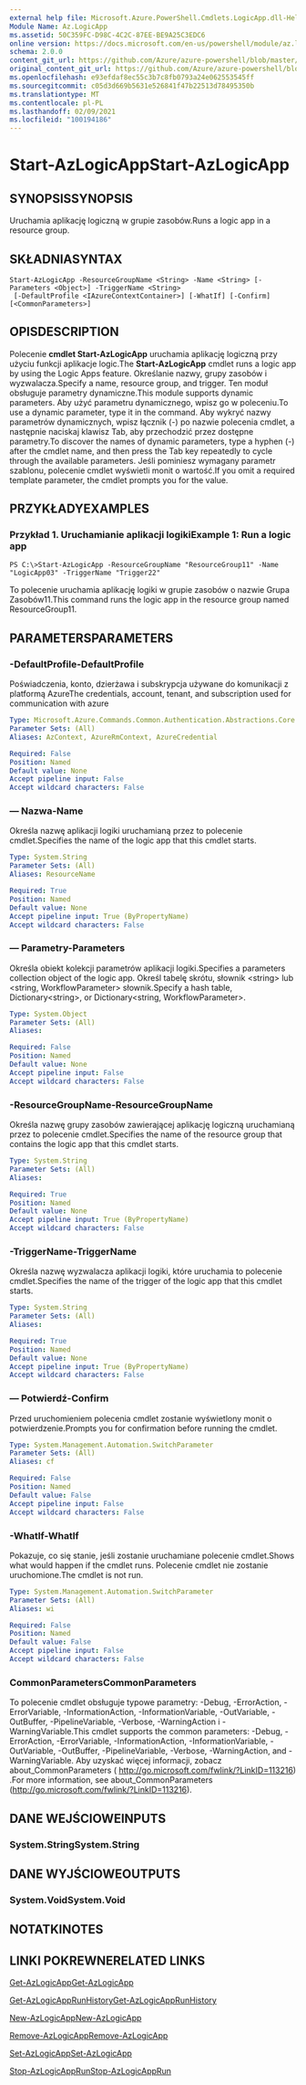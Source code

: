 ```yaml
---
external help file: Microsoft.Azure.PowerShell.Cmdlets.LogicApp.dll-Help.xml
Module Name: Az.LogicApp
ms.assetid: 50C359FC-D98C-4C2C-87EE-BE9A25C3EDC6
online version: https://docs.microsoft.com/en-us/powershell/module/az.logicapp/start-azlogicapp
schema: 2.0.0
content_git_url: https://github.com/Azure/azure-powershell/blob/master/src/LogicApp/LogicApp/help/Start-AzLogicApp.md
original_content_git_url: https://github.com/Azure/azure-powershell/blob/master/src/LogicApp/LogicApp/help/Start-AzLogicApp.md
ms.openlocfilehash: e93efdaf8ec55c3b7c8fb0793a24e062553545ff
ms.sourcegitcommit: c05d3d669b5631e526841f47b22513d78495350b
ms.translationtype: MT
ms.contentlocale: pl-PL
ms.lasthandoff: 02/09/2021
ms.locfileid: "100194186"
---
```

# <span data-ttu-id="17be4-101">Start-AzLogicApp</span><span class="sxs-lookup"><span data-stu-id="17be4-101">Start-AzLogicApp</span></span>

## <span data-ttu-id="17be4-102">SYNOPSIS</span><span class="sxs-lookup"><span data-stu-id="17be4-102">SYNOPSIS</span></span>
<span data-ttu-id="17be4-103">Uruchamia aplikację logiczną w grupie zasobów.</span><span class="sxs-lookup"><span data-stu-id="17be4-103">Runs a logic app in a resource group.</span></span>

## <span data-ttu-id="17be4-104">SKŁADNIA</span><span class="sxs-lookup"><span data-stu-id="17be4-104">SYNTAX</span></span>

```
Start-AzLogicApp -ResourceGroupName <String> -Name <String> [-Parameters <Object>] -TriggerName <String>
 [-DefaultProfile <IAzureContextContainer>] [-WhatIf] [-Confirm] [<CommonParameters>]
```

## <span data-ttu-id="17be4-105">OPIS</span><span class="sxs-lookup"><span data-stu-id="17be4-105">DESCRIPTION</span></span>
<span data-ttu-id="17be4-106">Polecenie **cmdlet Start-AzLogicApp** uruchamia aplikację logiczną przy użyciu funkcji aplikacje logic.</span><span class="sxs-lookup"><span data-stu-id="17be4-106">The **Start-AzLogicApp** cmdlet runs a logic app by using the Logic Apps feature.</span></span>
<span data-ttu-id="17be4-107">Określanie nazwy, grupy zasobów i wyzwalacza.</span><span class="sxs-lookup"><span data-stu-id="17be4-107">Specify a name, resource group, and trigger.</span></span>
<span data-ttu-id="17be4-108">Ten moduł obsługuje parametry dynamiczne.</span><span class="sxs-lookup"><span data-stu-id="17be4-108">This module supports dynamic parameters.</span></span>
<span data-ttu-id="17be4-109">Aby użyć parametru dynamicznego, wpisz go w poleceniu.</span><span class="sxs-lookup"><span data-stu-id="17be4-109">To use a dynamic parameter, type it in the command.</span></span>
<span data-ttu-id="17be4-110">Aby wykryć nazwy parametrów dynamicznych, wpisz łącznik (-) po nazwie polecenia cmdlet, a następnie naciskaj klawisz Tab, aby przechodzić przez dostępne parametry.</span><span class="sxs-lookup"><span data-stu-id="17be4-110">To discover the names of dynamic parameters, type a hyphen (-) after the cmdlet name, and then press the Tab key repeatedly to cycle through the available parameters.</span></span>
<span data-ttu-id="17be4-111">Jeśli pominiesz wymagany parametr szablonu, polecenie cmdlet wyświetli monit o wartość.</span><span class="sxs-lookup"><span data-stu-id="17be4-111">If you omit a required template parameter, the cmdlet prompts you for the value.</span></span>

## <span data-ttu-id="17be4-112">PRZYKŁADY</span><span class="sxs-lookup"><span data-stu-id="17be4-112">EXAMPLES</span></span>

### <span data-ttu-id="17be4-113">Przykład 1. Uruchamianie aplikacji logiki</span><span class="sxs-lookup"><span data-stu-id="17be4-113">Example 1: Run a logic app</span></span>
```
PS C:\>Start-AzLogicApp -ResourceGroupName "ResourceGroup11" -Name "LogicApp03" -TriggerName "Trigger22"
```

<span data-ttu-id="17be4-114">To polecenie uruchamia aplikację logiki w grupie zasobów o nazwie Grupa Zasobów11.</span><span class="sxs-lookup"><span data-stu-id="17be4-114">This command runs the logic app in the resource group named ResourceGroup11.</span></span>

## <span data-ttu-id="17be4-115">PARAMETERS</span><span class="sxs-lookup"><span data-stu-id="17be4-115">PARAMETERS</span></span>

### <span data-ttu-id="17be4-116">-DefaultProfile</span><span class="sxs-lookup"><span data-stu-id="17be4-116">-DefaultProfile</span></span>
<span data-ttu-id="17be4-117">Poświadczenia, konto, dzierżawa i subskrypcja używane do komunikacji z platformą Azure</span><span class="sxs-lookup"><span data-stu-id="17be4-117">The credentials, account, tenant, and subscription used for communication with azure</span></span>

```yaml
Type: Microsoft.Azure.Commands.Common.Authentication.Abstractions.Core.IAzureContextContainer
Parameter Sets: (All)
Aliases: AzContext, AzureRmContext, AzureCredential

Required: False
Position: Named
Default value: None
Accept pipeline input: False
Accept wildcard characters: False
```

### <span data-ttu-id="17be4-118">— Nazwa</span><span class="sxs-lookup"><span data-stu-id="17be4-118">-Name</span></span>
<span data-ttu-id="17be4-119">Określa nazwę aplikacji logiki uruchamianą przez to polecenie cmdlet.</span><span class="sxs-lookup"><span data-stu-id="17be4-119">Specifies the name of the logic app that this cmdlet starts.</span></span>

```yaml
Type: System.String
Parameter Sets: (All)
Aliases: ResourceName

Required: True
Position: Named
Default value: None
Accept pipeline input: True (ByPropertyName)
Accept wildcard characters: False
```

### <span data-ttu-id="17be4-120">— Parametry</span><span class="sxs-lookup"><span data-stu-id="17be4-120">-Parameters</span></span>
<span data-ttu-id="17be4-121">Określa obiekt kolekcji parametrów aplikacji logiki.</span><span class="sxs-lookup"><span data-stu-id="17be4-121">Specifies a parameters collection object of the logic app.</span></span>
<span data-ttu-id="17be4-122">Określ tabelę skrótu, słownik \<string\> lub \<string, WorkflowParameter\> słownik.</span><span class="sxs-lookup"><span data-stu-id="17be4-122">Specify a hash table, Dictionary\<string\>, or Dictionary\<string, WorkflowParameter\>.</span></span>

```yaml
Type: System.Object
Parameter Sets: (All)
Aliases:

Required: False
Position: Named
Default value: None
Accept pipeline input: False
Accept wildcard characters: False
```

### <span data-ttu-id="17be4-123">-ResourceGroupName</span><span class="sxs-lookup"><span data-stu-id="17be4-123">-ResourceGroupName</span></span>
<span data-ttu-id="17be4-124">Określa nazwę grupy zasobów zawierającej aplikację logiczną uruchamianą przez to polecenie cmdlet.</span><span class="sxs-lookup"><span data-stu-id="17be4-124">Specifies the name of the resource group that contains the logic app that this cmdlet starts.</span></span>

```yaml
Type: System.String
Parameter Sets: (All)
Aliases:

Required: True
Position: Named
Default value: None
Accept pipeline input: True (ByPropertyName)
Accept wildcard characters: False
```

### <span data-ttu-id="17be4-125">-TriggerName</span><span class="sxs-lookup"><span data-stu-id="17be4-125">-TriggerName</span></span>
<span data-ttu-id="17be4-126">Określa nazwę wyzwalacza aplikacji logiki, które uruchamia to polecenie cmdlet.</span><span class="sxs-lookup"><span data-stu-id="17be4-126">Specifies the name of the trigger of the logic app that this cmdlet starts.</span></span>

```yaml
Type: System.String
Parameter Sets: (All)
Aliases:

Required: True
Position: Named
Default value: None
Accept pipeline input: True (ByPropertyName)
Accept wildcard characters: False
```

### <span data-ttu-id="17be4-127">— Potwierdź</span><span class="sxs-lookup"><span data-stu-id="17be4-127">-Confirm</span></span>
<span data-ttu-id="17be4-128">Przed uruchomieniem polecenia cmdlet zostanie wyświetlony monit o potwierdzenie.</span><span class="sxs-lookup"><span data-stu-id="17be4-128">Prompts you for confirmation before running the cmdlet.</span></span>

```yaml
Type: System.Management.Automation.SwitchParameter
Parameter Sets: (All)
Aliases: cf

Required: False
Position: Named
Default value: False
Accept pipeline input: False
Accept wildcard characters: False
```

### <span data-ttu-id="17be4-129">-WhatIf</span><span class="sxs-lookup"><span data-stu-id="17be4-129">-WhatIf</span></span>
<span data-ttu-id="17be4-130">Pokazuje, co się stanie, jeśli zostanie uruchamiane polecenie cmdlet.</span><span class="sxs-lookup"><span data-stu-id="17be4-130">Shows what would happen if the cmdlet runs.</span></span>
<span data-ttu-id="17be4-131">Polecenie cmdlet nie zostanie uruchomione.</span><span class="sxs-lookup"><span data-stu-id="17be4-131">The cmdlet is not run.</span></span>

```yaml
Type: System.Management.Automation.SwitchParameter
Parameter Sets: (All)
Aliases: wi

Required: False
Position: Named
Default value: False
Accept pipeline input: False
Accept wildcard characters: False
```

### <span data-ttu-id="17be4-132">CommonParameters</span><span class="sxs-lookup"><span data-stu-id="17be4-132">CommonParameters</span></span>
<span data-ttu-id="17be4-133">To polecenie cmdlet obsługuje typowe parametry: -Debug, -ErrorAction, -ErrorVariable, -InformationAction, -InformationVariable, -OutVariable, -OutBuffer, -PipelineVariable, -Verbose, -WarningAction i -WarningVariable.</span><span class="sxs-lookup"><span data-stu-id="17be4-133">This cmdlet supports the common parameters: -Debug, -ErrorAction, -ErrorVariable, -InformationAction, -InformationVariable, -OutVariable, -OutBuffer, -PipelineVariable, -Verbose, -WarningAction, and -WarningVariable.</span></span> <span data-ttu-id="17be4-134">Aby uzyskać więcej informacji, zobacz about_CommonParameters ( http://go.microsoft.com/fwlink/?LinkID=113216) .</span><span class="sxs-lookup"><span data-stu-id="17be4-134">For more information, see about_CommonParameters (http://go.microsoft.com/fwlink/?LinkID=113216).</span></span>

## <span data-ttu-id="17be4-135">DANE WEJŚCIOWE</span><span class="sxs-lookup"><span data-stu-id="17be4-135">INPUTS</span></span>

### <span data-ttu-id="17be4-136">System.String</span><span class="sxs-lookup"><span data-stu-id="17be4-136">System.String</span></span>

## <span data-ttu-id="17be4-137">DANE WYJŚCIOWE</span><span class="sxs-lookup"><span data-stu-id="17be4-137">OUTPUTS</span></span>

### <span data-ttu-id="17be4-138">System.Void</span><span class="sxs-lookup"><span data-stu-id="17be4-138">System.Void</span></span>

## <span data-ttu-id="17be4-139">NOTATKI</span><span class="sxs-lookup"><span data-stu-id="17be4-139">NOTES</span></span>

## <span data-ttu-id="17be4-140">LINKI POKREWNE</span><span class="sxs-lookup"><span data-stu-id="17be4-140">RELATED LINKS</span></span>

[<span data-ttu-id="17be4-141">Get-AzLogicApp</span><span class="sxs-lookup"><span data-stu-id="17be4-141">Get-AzLogicApp</span></span>](./Get-AzLogicApp.md)

[<span data-ttu-id="17be4-142">Get-AzLogicAppRunHistory</span><span class="sxs-lookup"><span data-stu-id="17be4-142">Get-AzLogicAppRunHistory</span></span>](./Get-AzLogicAppRunHistory.md)

[<span data-ttu-id="17be4-143">New-AzLogicApp</span><span class="sxs-lookup"><span data-stu-id="17be4-143">New-AzLogicApp</span></span>](./New-AzLogicApp.md)

[<span data-ttu-id="17be4-144">Remove-AzLogicApp</span><span class="sxs-lookup"><span data-stu-id="17be4-144">Remove-AzLogicApp</span></span>](./Remove-AzLogicApp.md)

[<span data-ttu-id="17be4-145">Set-AzLogicApp</span><span class="sxs-lookup"><span data-stu-id="17be4-145">Set-AzLogicApp</span></span>](./Set-AzLogicApp.md)

[<span data-ttu-id="17be4-146">Stop-AzLogicAppRun</span><span class="sxs-lookup"><span data-stu-id="17be4-146">Stop-AzLogicAppRun</span></span>](./Stop-AzLogicAppRun.md)


